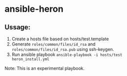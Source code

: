 # ansible-heron

## Ussage:
1. Create a hosts file based on hosts/test.template
2. Generate `roles/common/files/id_rsa` and `roles/common/files/id_rsa.pub` using ssh-keygen.
3. Run ansible playbook `ansible-playbook -i hosts/test heron_install.yml`

Note:
This is an experimental playbook.

